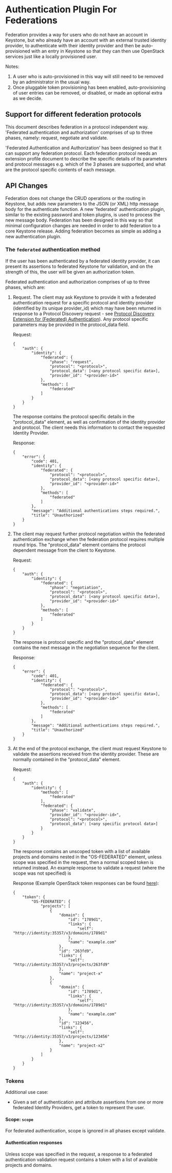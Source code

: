 Authentication Plugin For Federations
=====================================

Federation provides a way for users who do not have an account in Keystone, but
who already have an account with an external trusted identity provider, to
authenticate with their identity provider and then be auto-provisioned with an
entry in Keystone so that they can then use OpenStack services just like a
locally provisioned user.

Notes:

1.  A user who is auto-provisioned in this way will still need to be removed by
    an administrator in the usual way.
2.  Once pluggable token provisioning has been enabled, auto-provisioning
    of user entries can be removed, or disabled, or made an optional extra as we
    decide.


Support for different federation protocols
------------------------------------------

This document describes federation in a protocol independent way. 'Federated
authentication and authorization' comprises of up to three phases, namely:
request, negotiate and validate.

'Federated Authentication and Authorization' has been designed so that it can
support any federation protocol. Each federation protocol needs an extension
profile document to describe the specific details of its parameters and
protocol messages e.g. which of the 3 phases are supported, and what are
the protocol specific contents of each message.

API Changes
-------------

Federation does not change the CRUD operations or the routing in Keystone, but
adds new parameters to the JSON (or XML) http message body for the authenticate
function. A new 'federated' authentication plugin, similar to the existing
password and token plugins, is used to process the new message body. Federation
has been designed in this way so that minimal configuration changes are needed
in order to add federation to a core Keystone release. Adding federation
becomes as simple as adding a new authentication plugin.

### The `federated` authentication method

If the user has been authenticated by a federated identity provider, it can
present its assertions to federated Keystone for validation, and on the strength
of this, the user will be given an authorization token.

Federated authentication and authorization comprises of up to three phases,
which are:

1.  Request. The client may ask Keystone to provide it with a federated
    authentication request for a specific protocol and identity provider
    (identified by its unique provider_id) which may have been returned in
    response to a Protocol Discovery request - see [Protocol Discovery Extension
    for (Federated) Authentication](https://review.openstack.org/#/c/41907/)).
    Any protocol specific parameters may be provided in the protocol_data field.


    Request:

        {
            "auth": {
                "identity": {
                    "federated": {
                        "phase": "request",
                        "protocol": "<protocol>",
                        "protocol_data": [<any protocol specific data>],
                        "provider_id": "<provider-id>"
                    },
                    "methods": [
                        "federated"
                    ]
                }
            }
        }

    The response contains the protocol specific details in the "protocol_data"
    element, as well as confirmation of the identity provider and protocol. The
    client needs this information to contact the requested Identity Provider.

    Response:

        {
            "error": {
                "code": 401,
                "identity": {
                    "federated": {
                        "protocol": "<protocol>",
                        "protocol_data": [<any protocol specific data>],
                        "provider_id": "<provider-id>"
                    },
                    "methods": [
                        "federated"
                    ]
                },
                "message": "Additional authentications steps required.",
                "title": "Unauthorized"
            }
        }

2.  The client may request further protocol negotiation within the federated
    authentication exchange when the federation protocol requires multiple round
    trips. The "protocol_data" element contains the protocol dependent message
    from the client to Keystone.

    Request:

        {
            "auth": {
                "identity": {
                    "federated": {
                        "phase": "negotiation",
                        "protocol": "<protocol>",
                        "protocol_data": [<any protocol specific data>],
                        "provider_id": "<provider-id>"
                    },
                    "methods": [
                        "federated"
                    ]
                }
            }
        }

    The response is protocol specific and the "protocol_data" element contains
    the next message in the negotiation sequence for the client.

    Response:

        {
            "error": {
                "code": 401,
                "identity": {
                    "federated": {
                        "protocol": "<protocol>",
                        "protocol_data": [<any protocol specific data>],
                        "provider_id": "<provider-id>"
                    },
                    "methods": [
                        "federated"
                    ]
                },
                "message": "Additional authentications steps required.",
                "title": "Unauthorized"
            }
        }

3.  At the end of the protocol exchange, the client must request Keystone to
    validate the assertions received from the identity provider. These are
    normally contained in the "protocol_data" element.

    Request:

        {
            "auth": {
                "identity": {
                    "methods": [
                        "federated"
                    ],
                    "federated": {
                        "phase": "validate",
                        "provider_id": "<provider-id>",
                        "protocol": "<protocol>",
                        "protocol_data": [<any specific protocol data>]
                    }
                }
            }
        }

    The response contains an unscoped token with a list of available projects
    and domains nested in the "OS-FEDERATED" element, unless scope was specified
    in the request, then a normal scoped token is returned instead. An example
    response to validate a request (where the scope was not specified) is

    Response (Example OpenStack token responses can be found
    [here](https://github.com/openstack/identity-api/blob/master/openstack-identity-api/v3/src/markdown/identity-api-v3.md#authentication-responses)):

        {
            "token": {
                "OS-FEDERATED": {
                    "projects": [
                        {
                            "domain": {
                                "id": "1789d1",
                                "links": {
                                    "self": "http://identity:35357/v3/domains/1789d1"
                                },
                                "name": "example.com"
                            },
                            "id": "263fd9",
                            "links": {
                                "self": "http://identity:35357/v3/projects/263fd9"
                            },
                            "name": "project-x"
                        },
                        {
                            "domain": {
                                "id": "1789d1",
                                "links": {
                                    "self": "http://identity:35357/v3/domains/1789d1"
                                },
                                "name": "example.com"
                            },
                            "id": "123456",
                            "links": {
                                "self": "http://identity:35357/v3/projects/123456"
                            },
                            "name": "project-x2"
                        }
                    ]
                }
            }
        }


### Tokens

Additional use case:

- Given a set of authentication and attribute assertions from one or more
  federated Identity Providers, get a token to represent the user.


#### Scope: `scope`

For federated authentication, scope is ignored in all phases except validate.

#### Authentication responses

Unless scope was specified in the request, a response to a federated
authentication validation request contains a token with a list of available
projects and domains.
